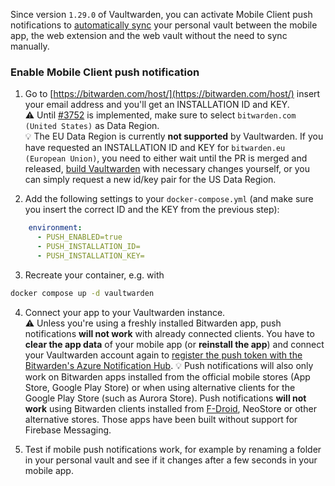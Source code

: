 Since version `1.29.0` of Vaultwarden, you can activate Mobile Client push notifications to [automatically sync](https://bitwarden.com/help/vault-sync/#automatic-sync) your personal vault between the mobile app, the web extension and the web vault without the need to sync manually.

### Enable Mobile Client push notification

1. Go to [https://bitwarden.com/host/](https://bitwarden.com/host/) insert your email address and you'll get an INSTALLATION ID and KEY.  
:warning: Until [#3752](https://github.com/dani-garcia/vaultwarden/pull/3752) is implemented, make sure to select `bitwarden.com (United States)` as Data Region.  
:bulb: The EU Data Region is currently **not supported** by Vaultwarden. If you have requested an INSTALLATION ID and KEY for `bitwarden.eu (European Union)`, you need to either wait until the PR is merged and released, [build Vaultwarden](https://github.com/dani-garcia/vaultwarden/wiki/Building-your-own-docker-image) with necessary changes yourself, or you can simply request a new id/key pair for the US Data Region.

2. Add the following settings to your `docker-compose.yml` (and make sure you insert the correct ID and the KEY from the previous step):
```yaml
    environment:
      - PUSH_ENABLED=true
      - PUSH_INSTALLATION_ID=
      - PUSH_INSTALLATION_KEY= 
```

3. Recreate your container, e.g. with

```bash 
docker compose up -d vaultwarden
```

4. Connect your app to your Vaultwarden instance.  
:warning: Unless you're using a freshly installed Bitwarden app, push notifications **will not work** with already connected clients. You have to **clear the app data** of your mobile app (or **reinstall the app**) and connect your Vaultwarden account again to [register the push token with the Bitwarden's Azure Notification Hub](https://contributing.bitwarden.com/architecture/deep-dives/push-notifications/mobile/#self-hosted-implementation).
:bulb: Push notifications will also only work on Bitwarden apps installed from the official mobile stores (App Store, Google Play Store) or when using alternative clients for the Google Play Store (such as Aurora Store). Push notifications **will not work** using Bitwarden clients installed from [F-Droid](https://mobileapp.bitwarden.com/fdroid/), NeoStore or other alternative stores. Those apps have been built without support for Firebase Messaging.

5. Test if mobile push notifications work, for example by renaming a folder in your personal vault and see if it changes after a few seconds in your mobile app.